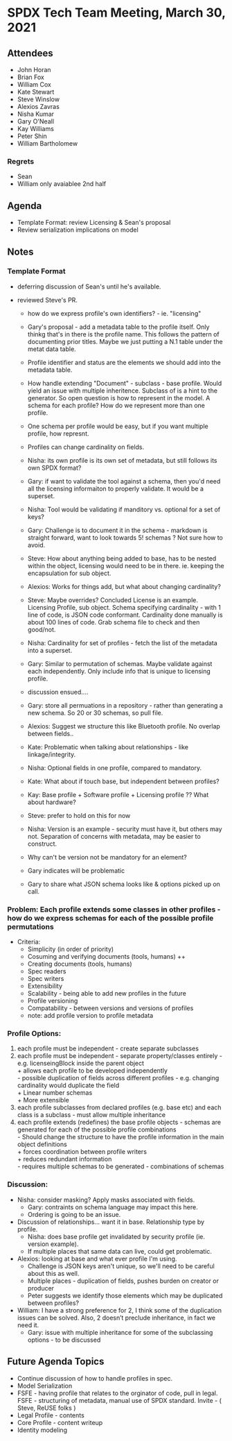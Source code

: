# SPDX Tech Team Meeting,  March 30, 2021

## Attendees
* John Horan
* Brian Fox
* William Cox
* Kate Stewart
* Steve Winslow
* Alexios Zavras
* Nisha Kumar
* Gary O'Neall
* Kay Williams
* Peter Shin
* William Bartholomew

### Regrets
* Sean
* William only avaiablee 2nd half

## Agenda
* Template Format:  review Licensing & Sean's proposal 
* Review serialization implications on model

## Notes
### Template Format
  * deferring discussion of Sean's until he's available.
 
  * reviewed Steve's PR.
    * how do we express profile's own identifiers? - ie. "licensing" 
    * Gary's proposal - add a metadata table to the profile itself.   Only thinkg that's in there is the profile name.   This follows the pattern of documenting prior titles.    Maybe we just putting a N.1 table under the metat data table.    
    * Profile identifier and status are the elements we should add into the metadata table.
    * How handle extending "Document" - subclass -  base profile.   Would yield an issue with multiple inheritence.   Subclass of is a hint to the generator.   So open question is how to represent in the model.  A schema for each profile?   How do we represent more than one profile. 
    * One schema per profile would be easy, but if you want multiple profile,  how represnt.   
    * Profiles can change cardinality on fields.
    * Nisha: its own profile is its own set of metadata, but still follows its own SPDX format?  
    * Gary: if want to validate the tool against a schema, then you'd need all the licensing informaiton to properly validate.   It would be a superset. 
    * Nisha:  Tool would be validating if manditory vs. optional for a set of keys?
    * Gary: Challenge is to document it in the schema - markdown is straight forward,  want to look towards 5! schemas ?  Not sure how to avoid.
    * Steve:  How about anything being added to base, has to be nested within the object, licensing would need to be in there.   ie.  keeping the encapsulation for sub object. 
    * Alexios:  Works for things add, but what about changing cardinality?
    * Steve:  Maybe overrides?   Concluded License is an example.    Licensing Profile, sub object.   Schema specifying cardinality - with 1 line of code, is JSON code conformant.  Cardinality done manually is about 100 lines of code.   Grab schema file to check and then good/not. 
    * Nisha: Cardinality for set of profiles - fetch the list of the metadata into a superset.   
    * Gary: Similar to permutation of schemas.   Maybe validate against each independently.   Only include info that is unique to licensing profile. 
    * discussion ensued....
    * Gary:  store all permuations in a repository - rather than generating a new schema.  So 20 or 30 schemas, so pull file.
    * Alexios:  Suggest we structure this like Bluetooth profile.   No overlap between fields..
    * Kate:  Problematic when talking about relationships - like linkage/integrity.   
    * Nisha:  Optional fields in one profile, compared to mandatory.
    * Kate:  What about if touch base,  but independent between profiles? 
    * Kay: Base profile + Software profile + Licensing profile ??   What about hardware?  
    * Steve:  prefer to hold on this for now
    * Nisha:  Version is an example - security must have it, but others may not.   Separation of concerns with metadata, may be easier to construct.
    * Why can't be version not be mandatory for an element?   
    * Gary indicates will be problematic
    
    * Gary to share what JSON schema looks like & options picked up on call. 
    
### Problem: Each profile extends some classes in other profiles - how do we express schemas for each of the possible profile permutations
* Criteria:
   * Simplicity (in order of priority)
    * Cosuming and verifying documents (tools, humans) ++
    * Creating documents (tools, humans)
    * Spec readers
    * Spec writers
  * Extensibility
  * Scalability - being able to add new profiles in the future
  * Profile versioning
  * Compatability - between versions and versions of profiles
  * note: add profile version to profile metadata

### Profile Options:
>> 
 1. each profile must be independent - create separate subclasses
 2. each profile must be independent - separate property/classes entirely - e.g. licenseingBlock inside the parent object <br>
        + allows each profile to be developed independently <br>
        - possible duplication of fields across different profiles - e.g. changing cardinality would duplicate the field <br>
        + Linear number schemas <br>
        + More extensible <br>
 3. each profile subclasses from declared profiles (e.g. base etc) and each class is a subclass - must allow multiple inheritance
 4. each profile extends (redefines) the base profile objects - schemas are generated for each of the possible profile combinations <br>
        - Should change the structure to have the profile information in the main object definitions <br>
        + forces coordination between profile writers <br>
        + reduces redundant information <br>
        - requires multiple schemas to be generated - combinations of schemas <br>
 
### Discussion:
* Nisha: consider masking?   Apply masks associated with fields.    
  * Gary: contraints on schema language may impact this here. 
  * Ordering is going to be an issue.
* Discussion of relationships... want it in base.   Relationship type by profile.
  * Nisha:  does base profile get invalidated by security profile (ie. version example).
  * If multiple places that same data can live, could get problematic.
* Alexios:  looking at base and what ever profile I'm using. 
  * Challenge is JSON keys aren't unique, so we'll need to be careful about this as well.
  * Multiple places - duplication of fields,  pushes burden on creator or producer
  * Peter suggests we identify those elements which may be duplicated between profiles? 
* William: I have a strong preference for 2, I think some of the duplication issues can be solved. Also, 2 doesn’t preclude inheritance, in fact we need it. 
  * Gary: issue with multiple inheritance for some of the subclassing options - to be discussed

 
## Future Agenda Topics
* Continue discussion of how to handle profiles in spec.
* Model Serialization
* FSFE - having profile that relates to the orginator of code,  pull in legal.   FSFE - structuring of metadata,  manual use of SPDX standard.    Invite - ( Steve, ReUSE folks )
* Legal Profile -  contents
* Core Profile - content writeup 
* Identity modeling

